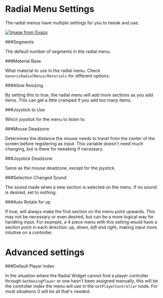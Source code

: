 # Radial Menu Settings

The radial menus have multiple settings for you to tweak and use.

[![Image from Gyazo](https://i.gyazo.com/088467f99d0e8d383af9aa571b86e87b.png)](https://gyazo.com/088467f99d0e8d383af9aa571b86e87b.png)

###Segments

The default number of segments in the radial menu.

###Material Base

What material to use in the radial menu. Check `GenericRadialMenus/Materials` for different options.

###Allow Resizing

By setting this to true, the radial menu will add more sections as you add items. This can get a little cramped
if you add too many items.

###Joystick to Use

Which joystick for the menu to listen to.

###Mouse Deadzone

Determines the distance the mouse needs to travel from the center of the screen before registering as input.
This variable doesn't need much changing, but is there for tweaking if necessary.

###Joystick Deadzone

Same as the mouse deadzone, except for the joystick.

###Selection Changed Sound

The sound made when a new section is selected on the menu.
If no sound is desired, set to nothing.

###Auto Rotate for up

If true, will always make the first section on the menu point upwards.
This may not be necessary or even desired, but can be a more logical way for handling input.
For example, a 4 piece menu with this setting would have a section point in each direction:
_up, down, left and right_, making input more intuitive on a controller.

# Advanced settings

###Default Player Index

In the situation where the Radial Widget cannot find a player controller through
`GetOwningPlayer` or one hasn't been assigned manually, this will be the controller
index the menu will use in the `GetPlayerController` node. For most situations
0 will be all that's needed.
